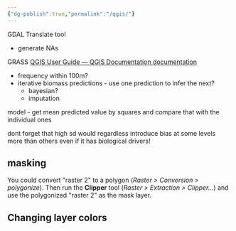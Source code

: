 ```yaml
---
{"dg-publish":true,"permalink":"/qgis/"}
---
```



GDAL
Translate tool
- generate NAs

GRASS
[QGIS User Guide — QGIS Documentation documentation](https://docs.qgis.org/3.28/en/docs/user_manual/index.html)



- frequency within 100m?
- iterative biomass predictions - use one prediction to infer the next? 
	- bayesian?
	- imputation

model - get mean predicted value by squares and compare that with the individual ones

dont forget that high sd would regardless introduce bias at some levels more than others even if it has biological drivers!


## masking
You could convert "raster 2" to a polygon (_Raster > Conversion > polygonize_). Then run the **Clipper** tool (_Raster > Extraction > Clipper..._) and use the polygonized "raster 2" as the mask layer.

## Changing layer colors
